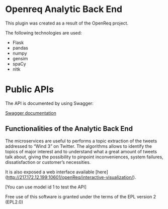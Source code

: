 # Openreq Analytic Back End

This plugin was created as a result of the OpenReq project.

The following technologies are used:

* Flask
* pandas
* numpy
* gensim
* spaCy
* nltk

# Public APIs

The API is documented by using Swagger:

[Swagger documentation](http://217.172.12.199:10601/openReq/apispec_1.json)

## Functionalities of the Analytic Back End

The microservices are useful to performs a topic extraction of the tweets addressed to “Wind 3” on Twitter. The algorithms allows to identify the topics of major interest and to understand what a great amount of tweets talk about, giving the possibility to pinpoint inconveniences, system failures, dissatisfaction or customer’s necessities.

It is also exposed a web interface available [here] (http://217.172.12.199:10601/openReq/interactive-visualization/).

[You can use model id 1 to test the API]



Free use of this software is granted under the terms of the EPL version 2 (EPL2.0)
